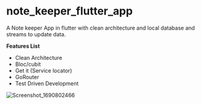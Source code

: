 # note_keeper_flutter_app

A Note keeper App in flutter with clean architecture and local database and streams to update data.


**Features List**

* Clean Architecture
* Bloc/cubit
* Get it (Service locator)
* GoRouter
* Test Driven Development

  
![Screenshot_1690802466](https://github.com/namankk/note_keeper_flutter_app/assets/42471501/5e113395-7d84-4d70-8b6d-54f70c52ede2)

